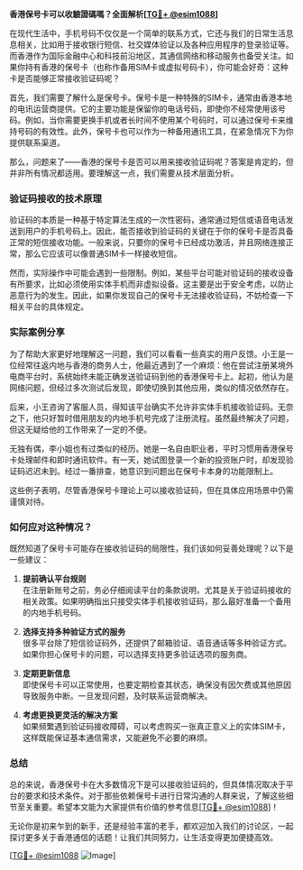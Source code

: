 **香港保号卡可以收驗證碼嗎？全面解析[[TG💪+ @esim1088](https://t.me/s/esim1088)]**

在现代生活中，手机号码不仅仅是一个简单的联系方式，它还与我们的日常生活息息相关，比如用于接收银行短信、社交媒体验证以及各种应用程序的登录验证等。而香港作为国际金融中心和科技前沿地区，其通信网络和移动服务也备受关注。如果你持有香港的保号卡（也称作备用SIM卡或虚拟号码卡），你可能会好奇：这种卡是否能够正常接收验证码呢？

首先，我们需要了解什么是保号卡。保号卡是一种特殊的SIM卡，通常由香港本地的电讯运营商提供。它的主要功能是保留你的电话号码，即使你不经常使用该号码。例如，当你需要更换手机或者长时间不使用某个号码时，可以通过保号卡来维持号码的有效性。此外，保号卡也可以作为一种备用通讯工具，在紧急情况下为你提供联系渠道。

那么，问题来了——香港的保号卡是否可以用来接收验证码呢？答案是肯定的，但并非所有情况都适用。要理解这一点，我们需要从技术层面分析。

### 验证码接收的技术原理

验证码的本质是一种基于特定算法生成的一次性密码，通常通过短信或语音电话发送到用户的手机号码上。因此，能否接收到验证码的关键在于你的保号卡是否具备正常的短信接收功能。一般来说，只要你的保号卡已经成功激活，并且网络连接正常，那么它应该可以像普通SIM卡一样接收短信。

然而，实际操作中可能会遇到一些限制。例如，某些平台可能对验证码的接收设备有所要求，比如必须使用实体手机而非虚拟设备。这主要是出于安全考虑，以防止恶意行为的发生。因此，如果你发现自己的保号卡无法接收验证码，不妨检查一下相关平台的具体规定。

### 实际案例分享

为了帮助大家更好地理解这一问题，我们可以看看一些真实的用户反馈。小王是一位经常往返内地与香港的商务人士，他最近遇到了一个麻烦：他在尝试注册某境外电商平台时，系统始终未能正确发送验证码到他的香港保号卡上。起初，他认为是网络问题，但经过多次测试后发现，即使切换到其他应用，类似的情况依然存在。

后来，小王咨询了客服人员，得知该平台确实不允许非实体手机接收验证码。无奈之下，他只好暂时借用朋友的内地手机号完成了注册流程。虽然最终解决了问题，但这无疑给他的工作带来了一定的不便。

无独有偶，李小姐也有过类似的经历。她是一名自由职业者，平时习惯用香港保号卡处理邮件和即时通讯软件。有一天，她试图登录一个新的投资账户时，却发现验证码迟迟未到。经过一番排查，她意识到问题出在保号卡本身的功能限制上。

这些例子表明，尽管香港保号卡理论上可以接收验证码，但在具体应用场景中仍需谨慎对待。

### 如何应对这种情况？

既然知道了保号卡可能存在接收验证码的局限性，我们该如何妥善处理呢？以下是一些建议：

1. **提前确认平台规则**  
   在注册新账号之前，务必仔细阅读平台的条款说明，尤其是关于验证码接收的相关政策。如果明确指出只接受实体手机接收验证码，那么最好准备一个备用的内地手机号码。

2. **选择支持多种验证方式的服务**  
   很多平台除了短信验证码外，还提供了邮箱验证、语音通话等多种验证方式。如果你担心保号卡的问题，可以选择支持更多验证选项的服务商。

3. **定期更新信息**  
   即使保号卡可以正常使用，也要定期检查其状态，确保没有因欠费或其他原因导致服务中断。一旦发现问题，及时联系运营商解决。

4. **考虑更换更灵活的解决方案**  
   如果频繁遇到验证码接收障碍，可以考虑购买一张真正意义上的实体SIM卡，这样既能保证基本通信需求，又能避免不必要的麻烦。

### 总结

总的来说，香港保号卡在大多数情况下是可以接收验证码的，但具体情况取决于平台的要求和技术条件。对于那些依赖保号卡进行日常沟通的人群来说，了解这些细节至关重要。希望本文能为大家提供有价值的参考信息[[TG💪+ @esim1088](https://t.me/s/esim1088)]！

无论你是初来乍到的新手，还是经验丰富的老手，都欢迎加入我们的讨论区，一起探讨更多关于香港通信的话题！让我们共同努力，让生活变得更加便捷高效。

[[TG💪+ @esim1088](https://t.me/s/esim1088) ![Image](https://i.postimg.cc/4NQfJmqS/Snipaste-2025-05-13-00-14-12.png)]